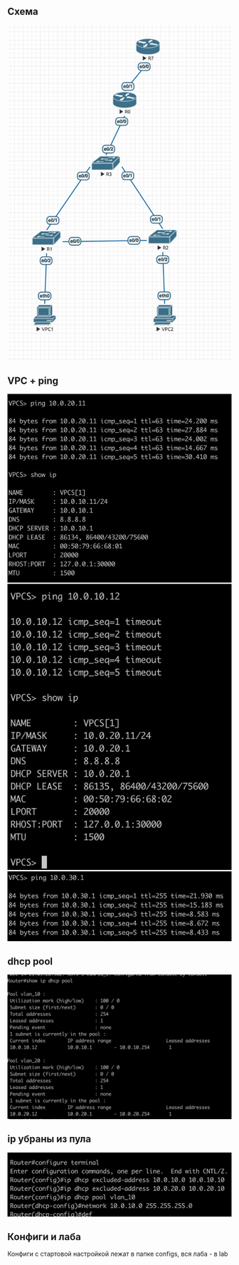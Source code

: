 ## Схема

![](https://github.com/Artem-Prokhorov-A/networks/blob/main/lab3/img/scheme.jpg)

## VPC + ping

![](img/pc1.jpg)
![](img/pc2.jpg)
![](img/ping_r.jpg)

## dhcp pool

![](https://github.com/Artem-Prokhorov-A/networks/blob/main/lab3/img/dhcp%20pool.jpg)

## ip убраны из пула

![](img/delips.jpg)

## Конфиги и лаба

Конфиги с стартовой настройкой лежат в папке configs, вся лаба - в lab
